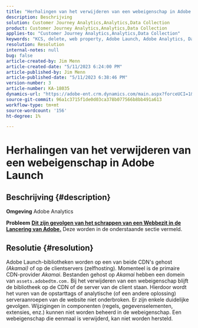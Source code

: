 ```yaml
---
title: "Herhalingen van het verwijderen van een webeigenschap in Adobe Launch"
description: Beschrijving
solution: Customer Journey Analytics,Analytics,Data Collection
product: Customer Journey Analytics,Analytics,Data Collection
applies-to: "Customer Journey Analytics,Analytics,Data Collection"
keywords: "KCS, delete, web property, Adobe Launch, Adobe Analytics, Data Collection, FAQ"
resolution: Resolution
internal-notes: null
bug: false
article-created-by: Jim Menn
article-created-date: "5/11/2023 6:24:00 PM"
article-published-by: Jim Menn
article-published-date: "5/11/2023 6:38:46 PM"
version-number: 3
article-number: KA-18035
dynamics-url: "https://adobe-ent.crm.dynamics.com/main.aspx?forceUCI=1&pagetype=entityrecord&etn=knowledgearticle&id=36483cfe-28f0-ed11-8849-6045bd006295"
source-git-commit: 96a1c3715f1de0d03ca378b077566b8bb491a613
workflow-type: tm+mt
source-wordcount: '156'
ht-degree: 1%

---
```


# Herhalingen van het verwijderen van een webeigenschap in Adobe Launch

## Beschrijving {#description}


<b>Omgeving</b>
Adobe Analytics

<b>Probleem</b>
<u><b>Dit zijn gevolgen van het schrappen van een Webbezit in de Lancering van Adobe.</b></u>
Deze worden in de onderstaande sectie vermeld.


## Resolutie {#resolution}


Adobe Launch-bibliotheken worden op een van beide CDN&#39;s gehost *(Akamai)* of op de clientservers (zelfhosting).
Momenteel is de primaire CDN-provider *Akamai*.
Bestanden gehost op *Akamai* hebben een domein van `assets.adobedtm.com.` Bij het verwijderen van een webeigenschap blijft de bibliotheek op de CDN of de server van de client staan.
Hierdoor wordt het vuren van de opstarttags of analytische (of een andere oplossing) serveraanroepen van de website niet onderbroken.
Er zijn enkele duidelijke gevolgen.
Wijzigingen in componenten (regels, gegevenselementen, extensies, enz.) kunnen niet worden beheerd in de webeigenschap.
Een webeigenschap die eenmaal is verwijderd, kan niet worden hersteld.
